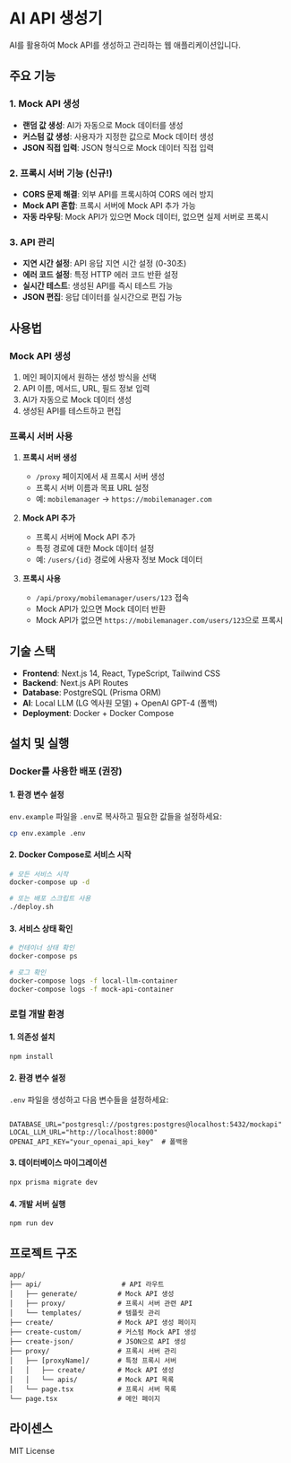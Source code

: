 # AI API 생성기

AI를 활용하여 Mock API를 생성하고 관리하는 웹 애플리케이션입니다.

## 주요 기능

### 1. Mock API 생성

- **랜덤 값 생성**: AI가 자동으로 Mock 데이터를 생성
- **커스텀 값 생성**: 사용자가 지정한 값으로 Mock 데이터 생성
- **JSON 직접 입력**: JSON 형식으로 Mock 데이터 직접 입력

### 2. 프록시 서버 기능 (신규!)

- **CORS 문제 해결**: 외부 API를 프록시하여 CORS 에러 방지
- **Mock API 혼합**: 프록시 서버에 Mock API 추가 가능
- **자동 라우팅**: Mock API가 있으면 Mock 데이터, 없으면 실제 서버로 프록시

### 3. API 관리

- **지연 시간 설정**: API 응답 지연 시간 설정 (0-30초)
- **에러 코드 설정**: 특정 HTTP 에러 코드 반환 설정
- **실시간 테스트**: 생성된 API를 즉시 테스트 가능
- **JSON 편집**: 응답 데이터를 실시간으로 편집 가능

## 사용법

### Mock API 생성

1. 메인 페이지에서 원하는 생성 방식을 선택
2. API 이름, 메서드, URL, 필드 정보 입력
3. AI가 자동으로 Mock 데이터 생성
4. 생성된 API를 테스트하고 편집

### 프록시 서버 사용

1. **프록시 서버 생성**

   - `/proxy` 페이지에서 새 프록시 서버 생성
   - 프록시 서버 이름과 목표 URL 설정
   - 예: `mobilemanager` → `https://mobilemanager.com`

2. **Mock API 추가**

   - 프록시 서버에 Mock API 추가
   - 특정 경로에 대한 Mock 데이터 설정
   - 예: `/users/{id}` 경로에 사용자 정보 Mock 데이터

3. **프록시 사용**
   - `/api/proxy/mobilemanager/users/123` 접속
   - Mock API가 있으면 Mock 데이터 반환
   - Mock API가 없으면 `https://mobilemanager.com/users/123`으로 프록시

## 기술 스택

- **Frontend**: Next.js 14, React, TypeScript, Tailwind CSS
- **Backend**: Next.js API Routes
- **Database**: PostgreSQL (Prisma ORM)
- **AI**: Local LLM (LG 엑사원 모델) + OpenAI GPT-4 (폴백)
- **Deployment**: Docker + Docker Compose

## 설치 및 실행

### Docker를 사용한 배포 (권장)

#### 1. 환경 변수 설정

`env.example` 파일을 `.env`로 복사하고 필요한 값들을 설정하세요:

```bash
cp env.example .env
```

#### 2. Docker Compose로 서비스 시작

```bash
# 모든 서비스 시작
docker-compose up -d

# 또는 배포 스크립트 사용
./deploy.sh
```

#### 3. 서비스 상태 확인

```bash
# 컨테이너 상태 확인
docker-compose ps

# 로그 확인
docker-compose logs -f local-llm-container
docker-compose logs -f mock-api-container
```

### 로컬 개발 환경

#### 1. 의존성 설치

```bash
npm install
```

#### 2. 환경 변수 설정

`.env` 파일을 생성하고 다음 변수들을 설정하세요:

```env

DATABASE_URL="postgresql://postgres:postgres@localhost:5432/mockapi"
LOCAL_LLM_URL="http://localhost:8000"
OPENAI_API_KEY="your_openai_api_key"  # 폴백용

```

#### 3. 데이터베이스 마이그레이션

```bash
npx prisma migrate dev
```

#### 4. 개발 서버 실행

```bash
npm run dev
```

## 프로젝트 구조

```
app/
├── api/                    # API 라우트
│   ├── generate/          # Mock API 생성
│   ├── proxy/             # 프록시 서버 관련 API
│   └── templates/         # 템플릿 관리
├── create/                # Mock API 생성 페이지
├── create-custom/         # 커스텀 Mock API 생성
├── create-json/           # JSON으로 API 생성
├── proxy/                 # 프록시 서버 관리
│   ├── [proxyName]/       # 특정 프록시 서버
│   │   ├── create/        # Mock API 생성
│   │   └── apis/          # Mock API 목록
│   └── page.tsx           # 프록시 서버 목록
└── page.tsx               # 메인 페이지
```

## 라이센스

MIT License
